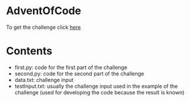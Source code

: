 # AdventOfCode

To get the challenge click [here](https://adventofcode.com/2020/day/16)

# Contents
  - first.py: code for the first part of the challenge
  - second.py: code for the second part of the challenge
  - data.txt: challenge input
  - testInput.txt: usually the challenge input used in the example of the challenge (used for developing the code because the result is known)